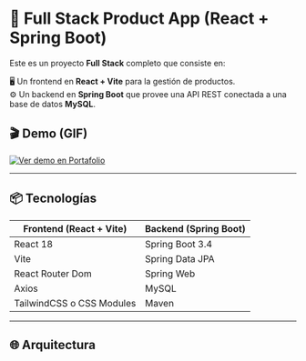 # 🚀 Full Stack Product App (React + Spring Boot)

Este es un proyecto **Full Stack** completo que consiste en:

🖥️ Un frontend en **React + Vite** para la gestión de productos.  
⚙️ Un backend en **Spring Boot** que provee una API REST conectada a una base de datos **MySQL**.

## 🎬 Demo (GIF)

[![Ver demo en Portafolio](https://drive.google.com/file/d/1kLW5sx2mVZZDGMa396zlHeV0VhSEs1gj/view?usp=drive_link)](https://www.youtube.com/watch?v=tu_video_id)

---

## 📦 Tecnologías

| Frontend (React + Vite)     | Backend (Spring Boot)      |
|-----------------------------|----------------------------|
| React 18                    | Spring Boot 3.4            |
| Vite                        | Spring Data JPA            |
| React Router Dom            | Spring Web                 |
| Axios                       | MySQL                      |
| TailwindCSS o CSS Modules   | Maven                      |

---

## 🌐 Arquitectura

